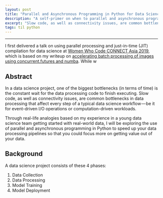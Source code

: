 ```yaml
---
layout: post
title: "Parallel and Asynchronous Programming in Python for Data Science"
description: "A self-primer on when to parallel and asynchronous programming in Python for data science projects"
excerpt: "Slow code, as well as connectivity issues, are common bottlenecks in data processing that affect every step of a typical data science workflow — be it for event-driven I/O operations or computation-driven workloads. Through real-life analogies based on my experience in a young data science team getting started with real-world data, I will be exploring the use of parallel and asynchronous programming in Python to speed up your data processing pipelines so that you could focus more on getting value out of your data."
tags: til python
---
```

---

I first delivered a talk on using parallel processing and just-in-time (JIT) compilation for data science at [Women Who Code CONNECT Asia 2019](https://hweecat.github.io/talk_how-to-make-your-data-processing-faster/), which is based on my writeup on [accelerating batch processing of images using concurrent.futures and numba](https://hweecat.github.io/accelerating-batch-processing/). While w

## Abstract

In a data science project, one of the biggest bottlenecks (in terms of time) is the constant wait for the data processing code to finish executing. Slow code, as well as connectivity issues, are common bottlenecks in data processing that affect every step of a typical data science workflow — be it for event-driven I/O operations or computation-driven workloads.

Through real-life analogies based on my experience in a young data science team getting started with real-world data, I will be exploring the use of parallel and asynchronous programming in Python to speed up your data processing pipelines so that you could focus more on getting value out of your data.

## Background

A data science project consists of these 4 phases:

1. Data Collection
2. Data Processing
3. Model Training
4. Model Deployment



